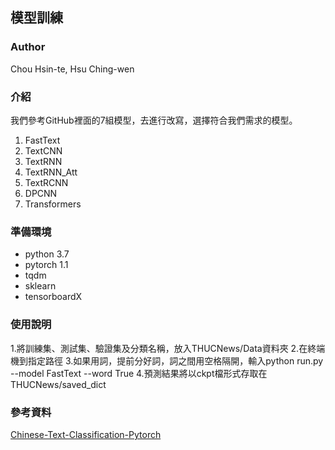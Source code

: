 ## 模型訓練

### Author
Chou Hsin-te, Hsu Ching-wen

### 介紹
我們參考GitHub裡面的7組模型，去進行改寫，選擇符合我們需求的模型。
1. FastText
2. TextCNN
3. TextRNN
4. TextRNN_Att
5. TextRCNN
6. DPCNN
7. Transformers

### 準備環境
* python 3.7
* pytorch 1.1
* tqdm
* sklearn
* tensorboardX
### 使用說明
1.將訓練集、測試集、驗證集及分類名稱，放入THUCNews/Data資料夾
2.在終端機到指定路徑
3.如果用詞，提前分好詞，詞之間用空格隔開，輸入python run.py --model FastText --word True
4.預測結果將以ckpt檔形式存取在THUCNews/saved_dict
### 參考資料
[Chinese-Text-Classification-Pytorch](https://github.com/649453932/Chinese-Text-Classification-Pytorch)
